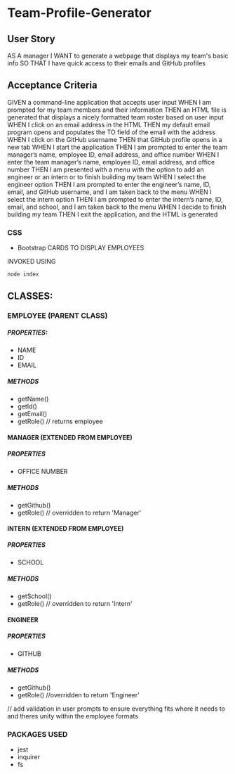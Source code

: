 # Team-Profile-Generator
## User Story
AS A manager
I WANT to generate a webpage that displays my team's basic info
SO THAT I have quick access to their emails and GitHub profiles
## Acceptance Criteria
GIVEN a command-line application that accepts user input
WHEN I am prompted for my team members and their information
THEN an HTML file is generated that displays a nicely formatted team roster based on user input
WHEN I click on an email address in the HTML
THEN my default email program opens and populates the TO field of the email with the address
WHEN I click on the GitHub username
THEN that GitHub profile opens in a new tab
WHEN I start the application
THEN I am prompted to enter the team manager’s name, employee ID, email address, and office number
WHEN I enter the team manager’s name, employee ID, email address, and office number
THEN I am presented with a menu with the option to add an engineer or an intern or to finish building my team
WHEN I select the engineer option
THEN I am prompted to enter the engineer’s name, ID, email, and GitHub username, and I am taken back to the menu
WHEN I select the intern option
THEN I am prompted to enter the intern’s name, ID, email, and school, and I am taken back to the menu
WHEN I decide to finish building my team
THEN I exit the application, and the HTML is generated

### CSS
- Bootstrap
CARDS TO DISPLAY EMPLOYEES

INVOKED USING 
```
node index
```
## CLASSES:
 ### EMPLOYEE (PARENT CLASS)
 ##### PROPERTIES:
 - NAME
 - ID 
 - EMAIL
 ##### METHODS
 - getName()
 - getId()
 - getEmail()
 - getRole() // returns employee

 #### MANAGER (EXTENDED FROM EMPLOYEE)
 ##### PROPERTIES
 - OFFICE NUMBER
 ##### METHODS
 - getGithub()
 - getRole() // overridden to return 'Manager'

 #### INTERN (EXTENDED FROM EMPLOYEE)
 ##### PROPERTIES
 - SCHOOL
 ##### METHODS
 - getSchool()
 - getRole() // overridden to return 'Intern'

 #### ENGINEER
 ##### PROPERTIES
 - GITHUB
 ##### METHODS
 - getGithub()
 - getRole() //overridden to return 'Engineer'


 // add validation in user prompts to ensure everything fits where it needs to and theres unity within the employee formats

 ### PACKAGES USED
 - jest
 - inquirer
 - fs

